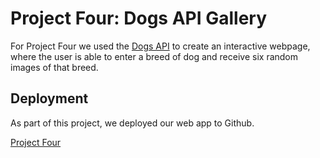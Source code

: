 # Project Four: Dogs API Gallery

For Project Four we used the [Dogs API](https://dog.ceo/dog-api/) to create an interactive webpage, where the user is able to enter a breed of dog and receive six random images of that breed. 

## Deployment

As part of this project, we deployed our web app to Github.

[Project Four](https://uo-cit.github.io/project-4-jrglancy/)
